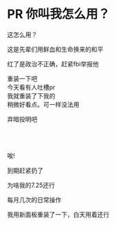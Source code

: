 # PR 你叫我怎么用？


<img id="aimg_eQv50" onclick="zoom(this, this.src, 0, 0, 0)" class="zoom" src="https://s1.ax1x.com/2020/11/06/BWr6JO.png" onmouseover="img_onmouseoverfunc(this)" onload="thumbImg(this)" border="0" alt="" /><br />
这怎么用？

这是先辈们用鲜血和生命换来的和平

红了是政治不正确，赶紧fbi举报他

重装一下吧<br />
今天看有人吐槽pr<br />
我就重装了下我的<br />
稍微好看点。可一样没法用<img id="aimg_tZoCJ" onclick="zoom(this, this.src, 0, 0, 0)" class="zoom" src="https://cdn.jsdelivr.net/gh/hishis/forum-master/public/images/patch.gif" onmouseover="img_onmouseoverfunc(this)" onload="thumbImg(this)" border="0" alt="" />

弃暗投明吧<br />
<br />
<br />
<br />


唉!&nbsp;&nbsp;<img src="static/image/smiley/yct/022.gif" smilieid="42" border="0" alt="" />

到期赶紧扔了

为啥我的7.25还行

每月几次的日常操作<img src="static/image/smiley/default/sweat.gif" smilieid="10" border="0" alt="" />

我用新面板重装了一下，白天用着还行
